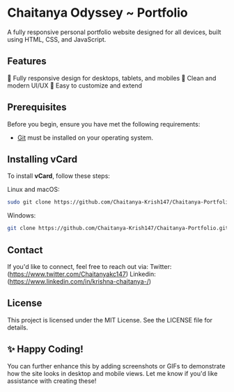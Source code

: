 # Chaitanya Odyssey ~ Portfolio
A fully responsive personal portfolio website designed for all devices, built using HTML, CSS, and JavaScript.

## Features
📱 Fully responsive design for desktops, tablets, and mobiles
🎨 Clean and modern UI/UX
🌟 Easy to customize and extend

## Prerequisites

Before you begin, ensure you have met the following requirements:

* [Git](https://git-scm.com/downloads "Download Git") must be installed on your operating system.

## Installing vCard

To install **vCard**, follow these steps:

Linux and macOS:

```bash
sudo git clone https://github.com/Chaitanya-Krish147/Chaitanya-Portfolio.git
```

Windows:

```bash
git clone https://github.com/Chaitanya-Krish147/Chaitanya-Portfolio.git
```

## Contact
If you'd like to connect, feel free to reach out via:
Twitter: (https://www.twitter.com/Chaitanyakc147)
Linkedin: (https://www.linkedin.com/in/krishna-chaitanya-/)

## License
This project is licensed under the MIT License. See the LICENSE file for details.

## ✨ Happy Coding!
You can further enhance this by adding screenshots or GIFs to demonstrate how the site looks in desktop and mobile views. Let me know if you'd like assistance with creating these!
